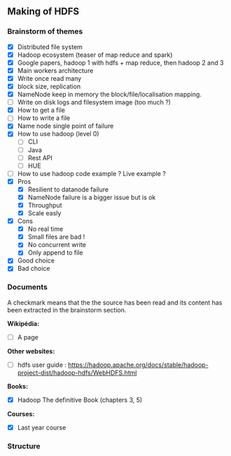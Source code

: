 
## Making of HDFS

### Brainstorm of themes

- [x] Distributed file system
- [x] Hadoop ecosystem (teaser of map reduce and spark)
- [x] Google papers, hadoop 1 with hdfs + map reduce, then hadoop 2 and 3
- [x] Main workers architecture 
- [x] Write once read many
- [x] block size, replication
- [x] NameNode keep in memory the block/file/localisation mapping.
- [ ] Write on disk logs and filesystem image (too much ?)
- [x] How to get a file
- [ ] How to write a file
- [x] Name node single point of failure
- [x] How to use hadoop (level 0)
  - [ ] CLI
  - [ ] Java
  - [ ] Rest API
  - [ ] HUE
- [ ] How to use hadoop code example ? Live example ?
- [x] Pros
  - [x] Resilient to datanode failure
  - [x] NameNode failure is a bigger issue but is ok
  - [x] Throughput
  - [x] Scale easly
- [x] Cons 
  - [x] No real time
  - [x] Small files are bad !
  - [x] No concurrent write
  - [x] Only append to file
- [x] Good choice
- [x] Bad choice

### Documents

A checkmark means that the the source has been read and its content has been extracted in the brainstorm section.

**Wikipédia:**

- [ ] A page

**Other websites:**

- [ ] hdfs user guide  : https://hadoop.apache.org/docs/stable/hadoop-project-dist/hadoop-hdfs/WebHDFS.html

**Books:**

- [x] Hadoop The definitive Book (chapters 3, 5)

**Courses:**

- [x] Last year course

### Structure